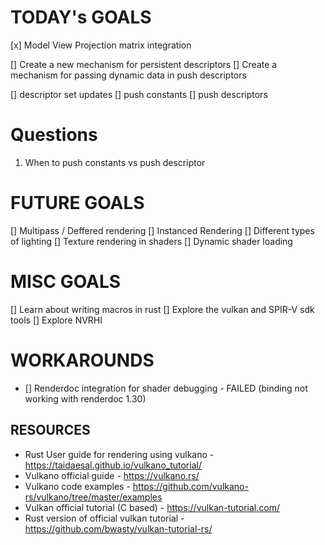 
# TODAY's GOALS

[x] Model View Projection matrix integration

[] Create a new mechanism for persistent descriptors
[] Create a mechanism for passing dynamic data in push descriptors

[] descriptor set updates
[] push constants
[] push descriptors

# Questions
1. When to push constants vs push descriptor

# FUTURE GOALS
[] Multipass / Deffered rendering
[] Instanced Rendering
[] Different types of lighting
[] Texture rendering in shaders
[] Dynamic shader loading




# MISC GOALS
[] Learn about writing macros in rust
[] Explore the vulkan and SPIR-V sdk tools
[] Explore NVRHI

# WORKAROUNDS
- [] Renderdoc integration for shader debugging - FAILED (binding not working with renderdoc 1.30)


## RESOURCES
- Rust User guide for rendering using vulkano - https://taidaesal.github.io/vulkano_tutorial/
- Vulkano official guide - https://vulkano.rs/
- Vulkano code examples - https://github.com/vulkano-rs/vulkano/tree/master/examples 
- Vulkan official tutorial (C based) - https://vulkan-tutorial.com/
- Rust version of official vulkan tutorial - https://github.com/bwasty/vulkan-tutorial-rs/